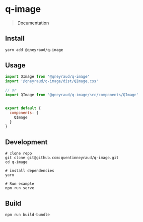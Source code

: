 # q-image

> [Documentation](https://quentinneyraud.github.io/q-image/)


## Install

```bash
yarn add @qneyraud/q-image
```

## Usage

```js
import QImage from '@qneyraud/q-image'
import '@qneyraud/q-image/dist/QImage.css'

// or
import QImage from '@qneyraud/q-image/src/components/QImage'


export default {
  components: {
    QImage
  }
}
```

## Development

```
# clone repo
git clone git@github.com:quentinneyraud/q-image.git
cd q-image

# install dependencies
yarn

# Run example
npm run serve
```

## Build

```bash
npm run build-bundle
```
